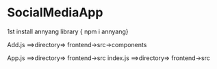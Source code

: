 # SocialMediaApp

1st install annyang library  { npm i annyang}

Add.js ==>directory=>  frontend->src->components

App.js ==>directory=>  frontend->src
index.js ==>directory=>  frontend->src
